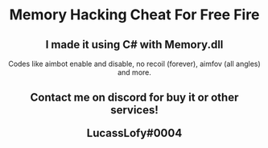 <h1 align="center">
  Memory Hacking Cheat For Free Fire
</h1>
<h2 align="center">
  I made it using C# with Memory.dll
</h2>

<p align="center">
  Codes like aimbot enable and disable, no recoil (forever), aimfov (all angles) and more.
</p>

<h2 align="center">
  Contact me on discord for buy it or other services!
 
  LucassLofy#0004

</h2>
